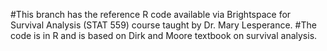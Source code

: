 #This branch has the reference R code available via Brightspace for Survival Analysis (STAT 559) course taught by Dr. Mary Lesperance.
#The code is in R and is based on Dirk and Moore textbook on survival analysis.
